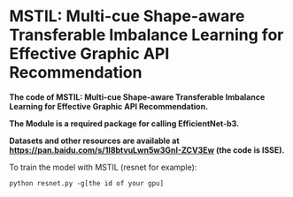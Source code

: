 # MSTIL: Multi-cue Shape-aware Transferable Imbalance Learning for Effective Graphic API Recommendation

**The code of MSTIL: Multi-cue Shape-aware Transferable Imbalance Learning for Effective Graphic API Recommendation.**

**The Module is a required package for calling EfficientNet-b3.**

**Datasets and other resources are available at https://pan.baidu.com/s/1I8btvuLwn5w3GnI-ZCV3Ew (the code is ISSE).**

To train the model with MSTIL (resnet for example):
```shell
python resnet.py -g[the id of your gpu]
```
